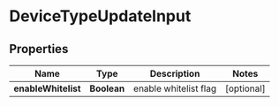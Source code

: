 
# DeviceTypeUpdateInput

## Properties
Name | Type | Description | Notes
------------ | ------------- | ------------- | -------------
**enableWhitelist** | **Boolean** | enable whitelist flag |  [optional]



